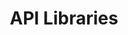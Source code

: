 ---
title: API Libraries
description: Dive into APIs for interacting with the Polkadot network, including Polkadot-API, Polkadot.js, Python Substrate Interface, and Sidecar REST services.
hide: 
    - feedback
template: subsection-index-page.html
---